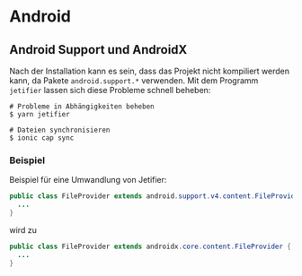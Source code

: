 # Android

## Android Support und AndroidX

Nach der Installation kann es sein, dass das Projekt nicht kompiliert werden kann, da Pakete `android.support.*` verwenden. Mit dem Programm `jetifier` lassen sich diese Probleme schnell beheben:

```
# Probleme in Abhängigkeiten beheben
$ yarn jetifier

# Dateien synchronisieren
$ ionic cap sync
```

### Beispiel

Beispiel für eine Umwandlung von Jetifier:

```java
public class FileProvider extends android.support.v4.content.FileProvider {
  ...
}
```

wird zu

```java
public class FileProvider extends androidx.core.content.FileProvider {
  ...
}
```
